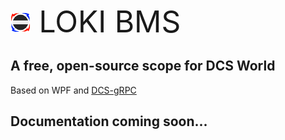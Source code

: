 ﻿![LOKI BMS Icon](Icon32.png)<font size="28"> LOKI BMS</font>
## A free, open-source scope for DCS World
Based on WPF and [DCS-gRPC](https://github.com/DCS-gRPC)

## Documentation coming soon...

[Icon]: (./Icon.png)